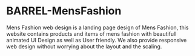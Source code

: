 # BARREL-MensFashion
Mens Fashion web design is a landing page design of Mens Fashion, this website contains products and items of mens fashion with beautifull animated UI Design as well as User friendly. We also provide responsive web design without worrying about the layout and the scaling.
